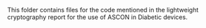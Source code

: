 This folder contains files for the code mentioned in the lightweight cryptography report for the use of ASCON in Diabetic devices.
